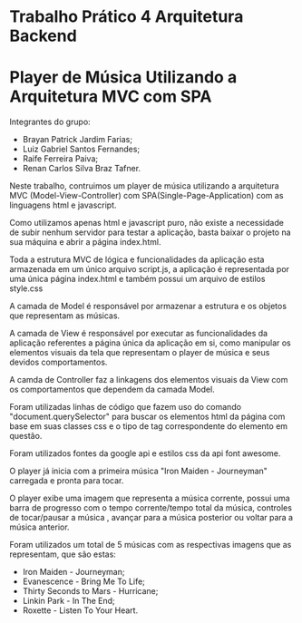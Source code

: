 # Trabalho Prático 4 Arquitetura Backend

# Player de Música Utilizando a Arquitetura MVC com SPA

Integrantes do grupo:

* Brayan Patrick Jardim Farias;
* Luiz Gabriel Santos Fernandes;
* Raife Ferreira Paiva;
* Renan Carlos Silva Braz Tafner.

Neste trabalho, contruimos um player de música utilizando a arquitetura MVC (Model-View-Controller) com SPA(Single-Page-Application) com as linguagens html e javascript.

Como utilizamos apenas html e javascript puro, não existe a necessidade de subir nenhum servidor para testar a aplicação, basta baixar o projeto na sua máquina e abrir a página index.html.

Toda a estrutura MVC de lógica e funcionalidades da aplicação esta armazenada em um único arquivo script.js, a aplicação é representada por uma única página index.html e também possui um arquivo de estilos style.css

A camada de Model é responsável por armazenar a estrutura e os objetos que representam as músicas.

A camada de View é responsável por executar as funcionalidades da aplicação referentes a página única da aplicação em si, como manipular os elementos visuais da tela que representam o player de música e seus devidos comportamentos.

A camda de Controller faz a linkagens dos elementos visuais da View com os comportamentos que dependem da camada Model.

Foram utilizadas linhas de código que fazem uso do comando "document.querySelector" para buscar os elementos html da página com base em suas classes css e o tipo de tag correspondente do elemento em questão.

Foram utilizados fontes da google api e estilos css da api font awesome.

O player já inicia com a primeira música "Iron Maiden - Journeyman" carregada e pronta para tocar.

O player exibe uma imagem que representa a música corrente, possui uma barra de progresso com o tempo corrente/tempo total da música, controles de tocar/pausar a música , avançar para a música posterior ou voltar para a música anterior.

Foram utilizados um total de 5 músicas com as respectivas imagens que as representam, que são estas:

* Iron Maiden - Journeyman;
* Evanescence - Bring Me To Life;
* Thirty Seconds to Mars - Hurricane;
* Linkin Park - In The End;
* Roxette - Listen To Your Heart.
